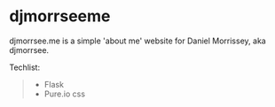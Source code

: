 djmorrseeme
===========

djmorrsee.me is a simple 'about me' website for Daniel Morrissey, aka djmorrsee. 

Techlist:
>- Flask
>- Pure.io css


